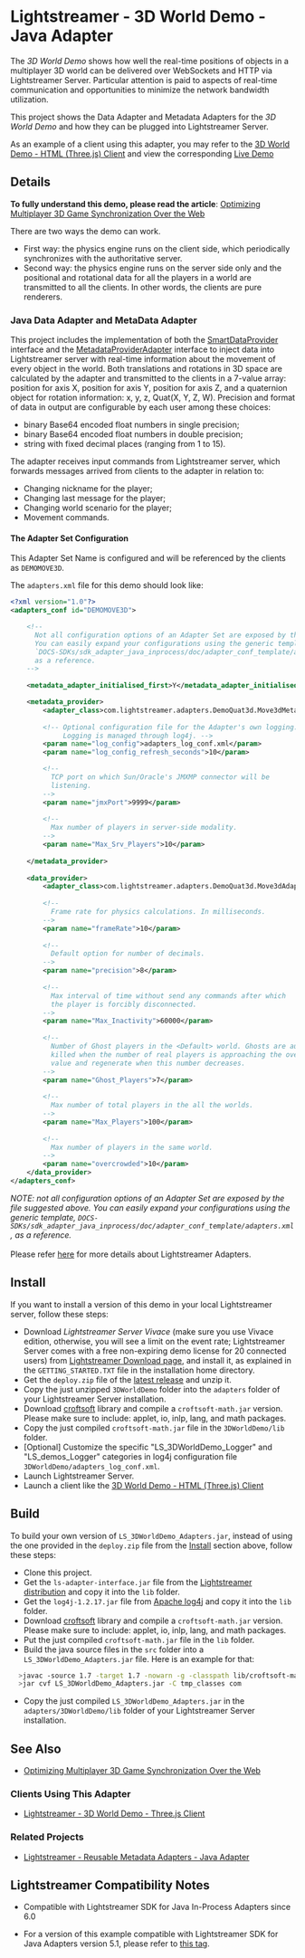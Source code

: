 # Lightstreamer - 3D World Demo - Java Adapter
<!-- START DESCRIPTION lightstreamer-example-3dworld-adapter-java -->

The *3D World Demo* shows how well the real-time positions of objects in a multiplayer 3D world can be delivered over WebSockets and HTTP via Lightstreamer Server. Particular attention is paid to aspects of real-time communication and opportunities to minimize the network bandwidth utilization.

This project shows the Data Adapter and Metadata Adapters for the *3D World Demo* and how they can be plugged into Lightstreamer Server.

As an example of a client using this adapter, you may refer to the [3D World Demo - HTML (Three.js) Client](https://github.com/Weswit/Lightstreamer-example-3DWorld-client-javascript) and view the corresponding [Live Demo](http://demos.lightstreamer.com/3DWorldDemo/)

## Details

__To fully understand this demo, please read the article__: [Optimizing Multiplayer 3D Game Synchronization Over the Web](http://blog.lightstreamer.com/2013/10/optimizing-multiplayer-3d-game.html)

There are two ways the demo can work.
- First way: the physics engine runs on the client side, which periodically synchronizes with the authoritative server. 
- Second way: the physics engine runs on the server side only and the positional and rotational data for all the players in a world are transmitted to all the clients. In other words, the clients are pure renderers.

### Java Data Adapter and MetaData Adapter

This project includes the implementation of both the [SmartDataProvider](http://www.lightstreamer.com/docs/adapter_java_inprocess_api/com/lightstreamer/interfaces/data/SmartDataProvider.html) interface and the [MetadataProviderAdapter](http://www.lightstreamer.com/docs/adapter_java_inprocess_api/com/lightstreamer/interfaces/metadata/MetadataProviderAdapter.html) interface to inject data into Lightstreamer server with real-time information about the movement of every object in the world.
Both translations and rotations in 3D space are calculated by the adapter and transmitted to the clients in a 7-value array: position for axis X, position for axis Y, position for axis Z, and a quaternion object for rotation information: x, y, z, Quat(X, Y, Z, W).
Precision and format of data in output are configurable by each user among these choices: 
- binary Base64 encoded float numbers in single precision;
- binary Base64 encoded float numbers in double precision;
- string with fixed decimal places (ranging from 1 to 15).

The adapter receives input commands from Lightstreamer server, which forwards messages arrived from clients to the adapter in relation to:
- Changing nickname for the player;
- Changing last message for the player;
- Changing world scenario for the player;
- Movement commands.

<!-- END DESCRIPTION lightstreamer-example-3dworld-adapter-java -->


#### The Adapter Set Configuration
This Adapter Set Name is configured and will be referenced by the clients as `DEMOMOVE3D`.

The `adapters.xml` file for this demo should look like:
```xml   
<?xml version="1.0"?>
<adapters_conf id="DEMOMOVE3D">

    <!--
      Not all configuration options of an Adapter Set are exposed by this file. 
      You can easily expand your configurations using the generic template, 
      `DOCS-SDKs/sdk_adapter_java_inprocess/doc/adapter_conf_template/adapters.xml`,
      as a reference.
    -->
    
    <metadata_adapter_initialised_first>Y</metadata_adapter_initialised_first>

    <metadata_provider>
        <adapter_class>com.lightstreamer.adapters.DemoQuat3d.Move3dMetaAdapter</adapter_class>
        
        <!-- Optional configuration file for the Adapter's own logging.
             Logging is managed through log4j. -->
        <param name="log_config">adapters_log_conf.xml</param>
        <param name="log_config_refresh_seconds">10</param>

        <!--
          TCP port on which Sun/Oracle's JMXMP connector will be
          listening.
        -->
        <param name="jmxPort">9999</param>
        
        <!--
          Max number of players in server-side modality.
        -->
        <param name="Max_Srv_Players">10</param>
		  
    </metadata_provider>
    
    <data_provider>
        <adapter_class>com.lightstreamer.adapters.DemoQuat3d.Move3dAdapter</adapter_class>
  
        <!--
          Frame rate for physics calculations. In milliseconds.
        -->
        <param name="frameRate">10</param>
        
        <!--
          Default option for number of decimals.
        -->
        <param name="precision">8</param>
        
        <!--
          Max interval of time without send any commands after which
          the player is forcibly disconnected.
        -->
        <param name="Max_Inactivity">60000</param>
        
        <!--
          Number of Ghost players in the <Default> world. Ghosts are automatically
          killed when the number of real players is approaching the overcrowded 
          value and regenerate when this number decreases.
        -->
        <param name="Ghost_Players">7</param>
        
        <!--
          Max number of total players in the all the worlds.
        -->
        <param name="Max_Players">100</param>
        
        <!--
          Max number of players in the same world.
        -->
        <param name="overcrowded">10</param>
    </data_provider>
</adapters_conf>
```

<i>NOTE: not all configuration options of an Adapter Set are exposed by the file suggested above. 
You can easily expand your configurations using the generic template, `DOCS-SDKs/sdk_adapter_java_inprocess/doc/adapter_conf_template/adapters.xml`, as a reference.</i><br>
<br>
Please refer [here](http://www.lightstreamer.com/docs/base/General%20Concepts.pdf) for more details about Lightstreamer Adapters.


## Install
If you want to install a version of this demo in your local Lightstreamer server, follow these steps:
* Download *Lightstreamer Server Vivace* (make sure you use Vivace edition, otherwise, you will see a limit on the event rate; Lightstreamer Server comes with a free non-expiring demo license for 20 connected users) from [Lightstreamer Download page](http://www.lightstreamer.com/download.htm), and install it, as explained in the `GETTING_STARTED.TXT` file in the installation home directory.
* Get the `deploy.zip` file of the [latest release](https://github.com/Weswit/Lightstreamer-example-3DWorld-adapter-java/releases) and unzip it.
* Copy the just unzipped `3DWorldDemo` folder into the `adapters` folder of your Lightstreamer Server installation.
* Download [croftsoft](http://sourceforge.net/projects/croftsoft/files/) library and compile a `croftsoft-math.jar` version. Please make sure to include: applet, io, inlp, lang, and math packages.
* Copy the just compiled `croftsoft-math.jar` file in the `3DWorldDemo/lib` folder.
* [Optional] Customize the specific "LS_3DWorldDemo_Logger" and "LS_demos_Logger" categories in log4j configuration file `3DWorldDemo/adapters_log_conf.xml`.
* Launch Lightstreamer Server.
* Launch a client like the [3D World Demo - HTML (Three.js) Client](https://github.com/Weswit/Lightstreamer-example-3DWorld-client-javascript) 

## Build
To build your own version of `LS_3DWorldDemo_Adapters.jar`, instead of using the one provided in the `deploy.zip` file from the [Install](https://github.com/Weswit/Lightstreamer-example-3DWorld-adapter-java#install) section above, follow these steps:
* Clone this project.
* Get the `ls-adapter-interface.jar` file from the [Lightstreamer distribution](http://www.lightstreamer.com/download) and copy it into the `lib` folder.
* Get the `log4j-1.2.17.jar` file from [Apache log4j](https://logging.apache.org/log4j/1.2/) and copy it into the `lib` folder.
* Download [croftsoft](http://sourceforge.net/projects/croftsoft/files/) library and compile a `croftsoft-math.jar` version. Please make sure to include: applet, io, inlp, lang, and math packages.
* Put the just compiled `croftsoft-math.jar` file in the `lib` folder.
* Build the java source files in the `src` folder into a `LS_3DWorldDemo_Adapters.jar` file. Here is an example for that:
```sh
  >javac -source 1.7 -target 1.7 -nowarn -g -classpath lib/croftsoft-math.jar;lib/ls-adapter-interface.jar;lib/log4j-1.2.17.jar -sourcepath src -d tmp_classes src/com/lightstreamer/adapters/DemoQuat3d/Move3dAdapter.java
  >jar cvf LS_3DWorldDemo_Adapters.jar -C tmp_classes com
```
* Copy the just compiled `LS_3DWorldDemo_Adapters.jar` in the `adapters/3DWorldDemo/lib` folder of your Lightstreamer Server installation.

## See Also

* [Optimizing Multiplayer 3D Game Synchronization Over the Web](http://blog.lightstreamer.com/2013/10/optimizing-multiplayer-3d-game.html)

### Clients Using This Adapter
<!-- START RELATED_ENTRIES -->

* [Lightstreamer - 3D World Demo - Three.js Client](https://github.com/Weswit/Lightstreamer-example-3DWorld-client-javascript)

<!-- END RELATED_ENTRIES -->

### Related Projects

* [Lightstreamer - Reusable Metadata Adapters - Java Adapter](https://github.com/Weswit/Lightstreamer-example-ReusableMetadata-adapter-java)

## Lightstreamer Compatibility Notes

* Compatible with Lightstreamer SDK for Java In-Process Adapters since 6.0
- For a version of this example compatible with Lightstreamer SDK for Java Adapters version 5.1, please refer to [this tag](https://github.com/Weswit/Lightstreamer-example-3DWorld-adapter-java/tree/for_Lightstreamer_5.1).

